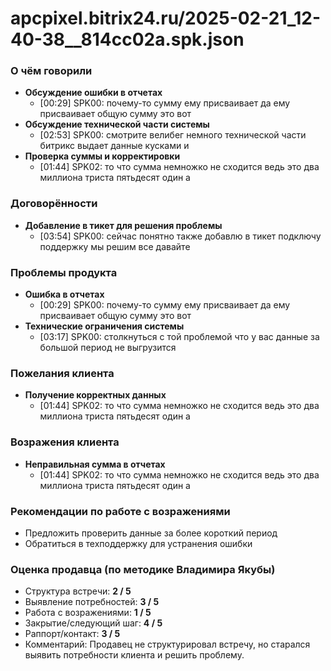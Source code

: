 # apcpixel.bitrix24.ru/2025-02-21_12-40-38__814cc02a.spk.json

### О чём говорили
- **Обсуждение ошибки в отчетах**
  - [00:29] SPK00: почему-то сумму ему присваивает да ему присваивает общую сумму это вот
- **Обсуждение технической части системы**
  - [02:53] SPK00: смотрите велибег немного технической части битрикс выдает данные кусками и
- **Проверка суммы и корректировки**
  - [01:44] SPK02: то что сумма немножко не сходится ведь это два миллиона триста пятьдесят один а

### Договорённости
- **Добавление в тикет для решения проблемы**
  - [03:54] SPK00: сейчас понятно также добавлю в тикет подключу поддержку мы решим все давайте

### Проблемы продукта
- **Ошибка в отчетах**
  - [00:29] SPK00: почему-то сумму ему присваивает да ему присваивает общую сумму это вот
- **Технические ограничения системы**
  - [03:17] SPK00: столкнуться с той проблемой что у вас данные за большой период не выгрузится

### Пожелания клиента
- **Получение корректных данных**
  - [01:44] SPK02: то что сумма немножко не сходится ведь это два миллиона триста пятьдесят один а

### Возражения клиента
- **Неправильная сумма в отчетах**
  - [01:44] SPK02: то что сумма немножко не сходится ведь это два миллиона триста пятьдесят один а

### Рекомендации по работе с возражениями
- Предложить проверить данные за более короткий период
- Обратиться в техподдержку для устранения ошибки

### Оценка продавца (по методике Владимира Якубы)
- Структура встречи: **2 / 5**
- Выявление потребностей: **3 / 5**
- Работа с возражениями: **1 / 5**
- Закрытие/следующий шаг: **4 / 5**
- Раппорт/контакт: **3 / 5**
- Комментарий: Продавец не структурировал встречу, но старался выявить потребности клиента и решить проблему.
